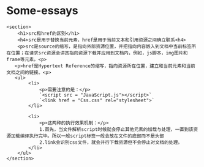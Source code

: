 # Some-essays
	<section>
		<h1>src和href的区别</h1>
		<h4>src是用于替换当前元素，href是用于当前文本和引用资源之间确立联系<h4>
		<p>src是source的缩写，是指向外部资源位置，并把指向内容嵌入到文档中当前标签所在位置；在请求src资源会讲其指向资源下载并应用到文档内，例如，js脚本，img图片和frame等元素。<p>
	   <p>href是Hypertext Reference的缩写，指向资源所在位置，建立和当前元素和当前文档之间的链接。<p>
	   <ul>
	   		<li>
				<p>需要注意的是：</p>
				`<script src = "JavaScript.js"></script>`
				`<link href = "Css.css" rel="stylesheet">`
			</li>

			<li>
				<p>这两种的执行效果机制：</p>
				1.首先，当文件解析script时候就会停止其他元素的加载与处理，一直到该资源加载编译执行完毕。所以一般script标签一般会放在文件的底部而不是头部
				2.link会识别css文件，就会并行下载资源但不会停止对文档的处理。
			</li>
		</ul>
	</section>
